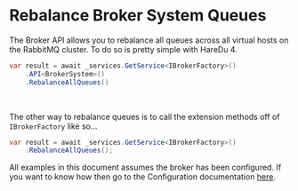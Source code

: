 # Rebalance Broker System Queues

The Broker API allows you to rebalance all queues across all virtual hosts on the RabbitMQ cluster. To do so is pretty simple with HareDu 4.

```c#
var result = await _services.GetService<IBrokerFactory>()
    .API<BrokerSystem>()
    .RebalanceAllQueues()
```
<br>

The other way to rebalance queues is to call the extension methods off of ```IBrokerFactory``` like so...

```c#
var result = await _services.GetService<IBrokerFactory>()
    .RebalanceAllQueues();
```

All examples in this document assumes the broker has been configured. If you want to know how then go to the Configuration documentation [here](https://github.com/ahives/HareDu3/blob/master/docs/configuration.md).


